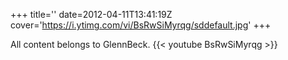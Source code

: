 +++
title=''
date=2012-04-11T13:41:19Z
cover='https://i.ytimg.com/vi/BsRwSiMyrqg/sddefault.jpg'
+++

All content belongs to GlennBeck.
{{< youtube BsRwSiMyrqg >}}
